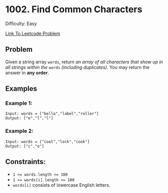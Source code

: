 # 1002. Find Common Characters
Difficulty: Easy

[Link To Leetcode Problem](https://leetcode.com/problems/find-common-characters/)

## Problem
Given a string array `words`, return *an array of all characters that show up in all strings within the* `words` *(including duplicates)*. You may return the answer in **any order**.

## Examples
### Example 1:
```
Input: words = ["bella","label","roller"]
Output: ["e","l","l"]
```
### Example 2:
```
Input: words = ["cool","lock","cook"]
Output: ["c","o"]
```

## Constraints:
- `1 <= words.length <= 100`
- `1 <= words[i].length <= 100`
- `words[i]` consists of lowercase English letters.